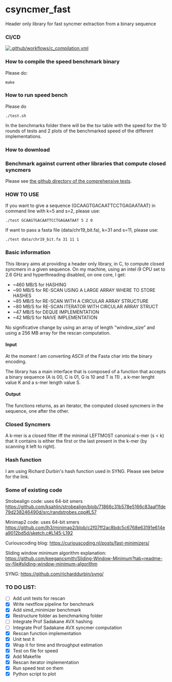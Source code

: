 # csyncmer_fast
Header only library for fast syncmer extraction from a binary sequence

### CI/CD
[![.github/workflows/c_compilation.yml](https://github.com/frankandreace/csyncmer_fast/actions/workflows/c_compilation.yml/badge.svg)](https://github.com/frankandreace/csyncmer_fast/actions/workflows/c_compilation.yml)

### How to compile the speed benchmark binary
Please do: 
```
make
```

### How to run speed bench
Please do
```
./test.sh
```
In the benchmarks folder there will be the tsv table with the speed for the 10 rounds of tests and 2 plots of the benchmarked speed of the different implementations.

### How to download 



### Benchmark against current other libraries that compute closed syncmers
Please see [the github directory of the comprehensive tests](https://github.com/frankandreace/csyncmer_fast_benchmark).

### HOW TO USE
If you want to give a sequence (GCAAGTGACAATTCCTGAGAATAAT) in command line with k=5 and s=2, please use:

```
./test GCAAGTGACAATTCCTGAGAATAAT 5 2 0
```
If want to pass a fasta file (data/chr19_bit.fa), k=31 and s=11, please use:

```
./test data/chr19_bit.fa 31 11 1
```

### Basic information
This library aims at providing a header only library, in C, to compute closed syncmers in a given sequence.
On my machine, using an intel i9 CPU set to 2.6 GHz and hyperthreading disabled, on one core, I get:

- ~460 MB/S for HASHING
- ~90 MB/S for RE-SCAN USING A LARGE ARRAY WHERE TO STORE HASHES
- ~85 MB/S for RE-SCAN WITH A CIRCULAR ARRAY STRUCTURE
- ~80 MB/S for RE-SCAN ITERATOR WITH CIRCULAR ARRAY STRUCT
- ~47 MB/S for DEQUE IMPLEMENTATION
- ~42 MB/S for NAIVE IMPLEMENTATION

No significative change by using an array of length "window_size" and using a 256 MB array for the rescan computation.

#### Input
At the moment I am converting ASCII of the Fasta char into the binary encoding.

The library has a main interface that is composed of a function that accepts a binary sequence (A is 00, C is 01, G is 10 and T is 11) , a k-mer lenght value K and a s-mer length value S.

#### Output
The functions returns, as an iterator, the computed closed syncmers in the sequence, one after the other.

### Closed Syncmers
A k-mer is a closed filter iff the minimal LEFTMOST canonical s-mer (s < k) that it contains is either the first or the last present in the k-mer (by scanning it left to right).

### Hash function
I am using Richard Durbin's hash function used in SYNG. Please see below for the link.

### Some of existing code

Strobealign code: uses 64-bit smers 
https://github.com/ksahlin/strobealign/blob/71866c31b578e5166c83aaf1fde79d238246490d/src/randstrobes.cpp#L57

Minimap2 code: uses 64-bit smers
https://github.com/lh3/minimap2/blob/c2f07ff2ac8bdc5c6768e63191e614ea9012bd5d/sketch.c#L145-L192

Curiouscoding blog:
https://curiouscoding.nl/posts/fast-minimizers/

Sliding window minimum algorithm explanation:
https://github.com/keegancsmith/Sliding-Window-Minimum?tab=readme-ov-file#sliding-window-minimum-algorithm

SYNG: 
https://github.com/richarddurbin/syng/


### TO DO LIST:

- [ ] Add unit tests for rescan
- [x] Write nextflow pipeline for benchmark
- [x] Add simd_minimizer benchmark 
- [x] Restructure folder as benchmarking folder
- [ ] Integrate Prof Sadakane AVX hashing
- [ ] Integrate Prof Sadakane AVX syncmer computation
- [x] Rescan function implementation
- [x] Unit test it
- [x] Wrap it for time and throughput estimation
- [x] Test on file for speed
- [x] Add Makefile
- [x] Rescan iterator implementation
- [x] Run speed test on them
- [x] Python script to plot

